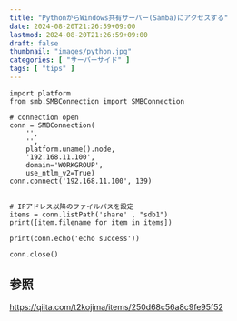 ```yaml
---
title: "PythonからWindows共有サーバー(Samba)にアクセスする"
date: 2024-08-20T21:26:59+09:00
lastmod: 2024-08-20T21:26:59+09:00
draft: false
thumbnail: "images/python.jpg"
categories: [ "サーバーサイド" ]
tags: [ "tips" ]
---
```





```
import platform
from smb.SMBConnection import SMBConnection

# connection open
conn = SMBConnection(
    '',
    '',
    platform.uname().node,
    '192.168.11.100',
    domain='WORKGROUP',
    use_ntlm_v2=True)
conn.connect('192.168.11.100', 139)


# IPアドレス以降のファイルパスを設定
items = conn.listPath('share' , "sdb1")
print([item.filename for item in items])

print(conn.echo('echo success'))

conn.close()
```



## 参照

https://qiita.com/t2kojima/items/250d68c56a8c9fe95f52




